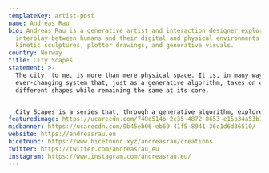 ```yaml
---
templateKey: artist-post
name: Andreas Rau
bio: Andreas Rau is a generative artist and interaction designer exploring the
  interplay between humans and their digital and physical environments in
  kinetic sculptures, plotter drawings, and generative visuals.
country: Norway
title: City Scapes
statement: >-
  The city, to me, is more than mere physical space. It is, in many ways, an
  ever-changing system that, just as a generative algorithm, takes on countless
  different shapes while remaining the same at its core.


  City Scapes is a series that, through a generative algorithm, explores human perception in the context of the cities we live in. The series is the result of ongoing experimentation inspired by abstract expressionism and the textures of a tapestry.
featuredimage: https://ucarecdn.com/748d514b-2c35-4872-8653-e15b34a53b1a/
midbanner: https://ucarecdn.com/9b45eb06-eb69-41f5-8941-36c1d6d36510/
website: https://andreasrau.eu
hicetnunc: https://www.hicetnunc.xyz/andreasrau/creations
twitter: https://twitter.com/andreasrau_eu
instagram: https://www.instagram.com/andreasrau.eu/
---
```

